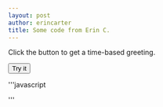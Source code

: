 ```yaml
---
layout: post
author: erincarter
title: Some code from Erin C.
---
```



<p>Click the button to get a time-based greeting.</p>

<button onclick="myFunction()">Try it</button>

<p id="demo"></p>

'''javascript
<script>
function myFunction()
{
var x="";
var time=new Date().getHours();
if (time<20)
  {
  x="Good day";
  }
else
  {
  x="Good evening";
  }
document.getElementById("demo").innerHTML=x;
}
</script>'''
